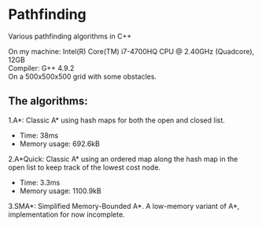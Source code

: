 # Pathfinding
Various pathfinding algorithms in C++

On my machine: Intel(R) Core(TM) i7-4700HQ CPU @ 2.40GHz (Quadcore), 12GB    
Compiler: G++ 4.9.2    
On a 500x500x500 grid with some obstacles.

## The algorithms:

1.A\*: Classic A\* using hash maps for both the open and closed list.    
* Time: 38ms    
* Memory usage: 692.6kB
    
2.A\*Quick: Classic A\* using an ordered map along the hash map in the open list to keep track of the lowest cost node.
* Time: 3.3ms    
* Memory usage: 1100.9kB

3.SMA\*: Simplified Memory-Bounded A\*. A low-memory variant of A\*, implementation for now incomplete.
